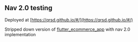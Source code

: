 ## Nav 2.0 testing
Deployed at [https://qrsd.github.io/#/](https://qrsd.github.io/#/)


Stripped down version of [flutter_ecommerce_app](https://github.com/TheAlphamerc/flutter_ecommerce_app) with nav 2.0 implementation